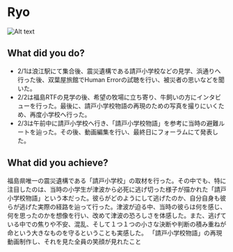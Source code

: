 # Ryo

![Alt text](../images/ryo.jpg)

## What did you do?

- 2/1は浪江駅にて集合後、震災遺構である請戸小学校などの見学、浜通りへ行った後、双葉屋旅館でHuman Errorの試聴を行い、被災者の思いなどを聞いた。
- 2/2は福島RTFの見学の後、希望の牧場に立ち寄り、牛飼いの方にインタビューを行った。最後に、請戸小学校物語の再現のための写真を撮りにいくため、再度小学校へ行った。
- 2/3は午前中に請戸小学校へ行き、「請戸小学校物語」を参考に当時の避難ルートを辿った。その後、動画編集を行い、最終日にフォーラムにて発表した。

## What did you achieve?

福島県唯一の震災遺構である「請戸小学校」の取材を行った。その中でも、特に注目したのは、当時の小学生が津波から必死に逃げ切った様子が描かれた「請戸小学校物語」という本だった。彼らがどのようにして逃げたのか、自分自身も彼らが逃げた実際の経路を辿って行った。津波が迫る中、当時の彼らは何を感じ、何を思ったのかを想像を行い、改めて津波の恐ろしさを体感した。また、逃げている中での焦りや不安、混乱、そして１つ１つの小さな決断や判断の積み重ねが命という大きなものを守るということも実感した。	「請戸小学校物語」の再現動画制作し、それを見た全員の笑顔が見れたこと